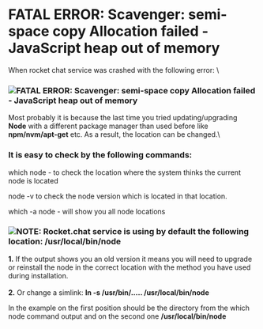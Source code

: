 # FATAL ERROR: Scavenger: semi-space copy Allocation failed - JavaScript heap out of memory

When rocket chat service was crashed with the following error: \


### ![](<../../../.gitbook/assets/image (35) (1).png>)FATAL ERROR: Scavenger: semi-space copy Allocation failed - JavaScript heap out of memory 

Most probably it is because the last time you tried updating/upgrading **Node** with a different package manager than used before like **npm/nvm/apt-get** etc. As a result, the location can be changed.\


&#x20;

### **It is easy to check by the following commands:**

which node - to check the location where the system thinks the current node is located

node -v to check the node version which is located in that location.

which -a node   - will show you all node locations

&#x20;

### ![](https://img.zohostatic.com/zde/static/images/file.png)**NOTE:** Rocket.chat service is using by default the following location: **/usr/local/bin/node** 

**1.** If the output shows you an old version it means you will need to upgrade or reinstall the node in the correct location with the method you have used during installation.\
\
**2.** Or change a simlink: **ln -s /usr/bin/..... /usr/local/bin/node**

In the example on the first position should be the directory from the which node command output and on the second one  **/usr/local/bin/node**
